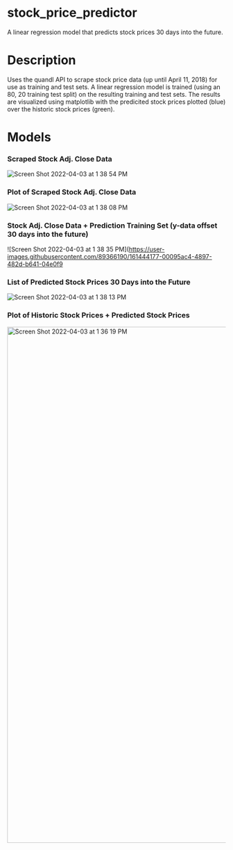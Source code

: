 # stock_price_predictor
A linear regression model that predicts stock prices 30 days into the future.

# Description
Uses the quandl API to scrape stock price data (up until April 11, 2018) for use as training and test sets.
A linear regression model is trained (using an 80, 20 training test split) on the resulting training and test sets.
The results are visualized using matplotlib with the predicited stock prices plotted (blue) over the historic stock prices (green).

# Models
### Scraped Stock Adj. Close Data
![Screen Shot 2022-04-03 at 1 38 54 PM](https://user-images.githubusercontent.com/89366190/161444176-5bb3fc77-ec74-48f8-8723-98d9e15c60c6.png)
### Plot of Scraped Stock Adj. Close Data
![Screen Shot 2022-04-03 at 1 38 08 PM](https://user-images.githubusercontent.com/89366190/161444181-dd858f67-f363-454a-a93e-1c7ad0cbee86.png)
### Stock Adj. Close Data + Prediction Training Set (y-data offset 30 days into the future)
![Screen Shot 2022-04-03 at 1 38 35 PM](https://user-images.githubusercontent.com/89366190/161444177-00095ac4-4897-482d-b641-04e0f9
### List of Predicted Stock Prices 30 Days into the Future
![Screen Shot 2022-04-03 at 1 38 13 PM](https://user-images.githubusercontent.com/89366190/161444206-c7308518-0854-4b0a-82fa-1da25f66a843.png)

### Plot of Historic Stock Prices + Predicted Stock Prices
<img width="1186" alt="Screen Shot 2022-04-03 at 1 36 19 PM" src="https://user-images.githubusercontent.com/89366190/161444212-436456f9-50e7-4a94-bf63-dd6bb0449b2a.png">
